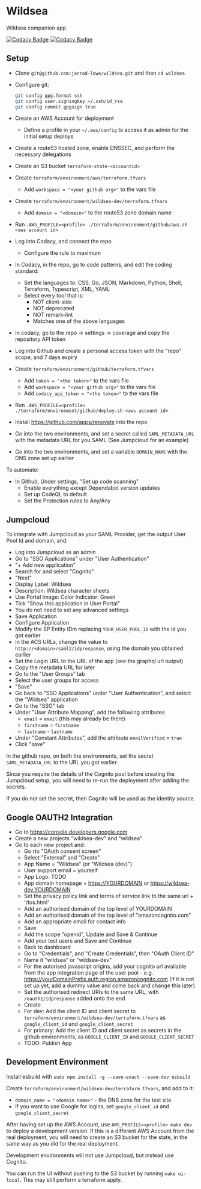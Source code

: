 # Wildsea

Wildsea companion app

[![Codacy Badge](https://app.codacy.com/project/badge/Grade/31f30fef56544a3c931c56da17afc2e9)](https://app.codacy.com/gh/jarrod-lowe/wildsea/dashboard?utm_source=gh&utm_medium=referral&utm_content=&utm_campaign=Badge_grade)
[![Codacy Badge](https://app.codacy.com/project/badge/Coverage/31f30fef56544a3c931c56da17afc2e9)](https://app.codacy.com/gh/jarrod-lowe/wildsea/dashboard?utm_source=gh&utm_medium=referral&utm_content=&utm_campaign=Badge_coverage)

## Setup

* Clone `git@github.com:jarrod-lowe/wildsea.git` and then `cd wildsea`
* Configure git:

  ```bash
  git config gpg.format ssh
  git config user.signingkey ~/.ssh/id_rsa
  git config commit.gpgsign true
  ```

* Create an AWS Account for deployment
  * Define a profile in your `~/.aws/config` to access it as admin for the initial setup deploys
* Create a route53 hosted zone, enable DNSSEC, and perform the necessary delegations
* Create an S3 bucket `terraform-state-<accountid>`
* Create `terraform/environment/aws/terraform.tfvars`
  * Add `workspace = "<your github org>"` to the vars file
* Create `terraform/environment/wildsea-dev/terraform.tfvars`
  * Add `domain = "<domain>"` to the route53 zone domain name
* Run `.AWS_PROFILE=<profile> ./terraform/environment/github/aws.sh <aws account id>`
* Log into Codacy, and connect the repo
  * Configure the rule to maximum
* In Codacy, in the repo, go to code patterns, and edit the coding standard:
  * Set the languages to: CSS, Go, JSON, Markdown, Python, Shell, Terraform, Typescript, XML, YAML
  * Select every tool that is:
    * NOT client-side
    * NOT deprecated
    * NOT remark-lint
    * Matches one of the above languages
* In codacy, go to the repo -> settings -> coverage and copy the repository API token
* Log into Github and create a personal access token with the "repo" scope, and 7 days expiry
* Create `terraform/environment/github/terraform.tfvars`
  * Add `token = "<the token>"` to the vars file
  * Add `workspace = "<your github org>"` to the vars file
  * Add `codacy_api_token = "<the token>"` to the vars file
* Run `.AWS_PROFILE=<profile> ./terraform/environment/github/deploy.sh <aws account id>`
* Install <https://github.com/apps/renovate> into the repo
* Go into the two environments, and set a secret called `SAML_METADATA_URL` with the metadata URL for you SAML (See Jumpcloud for an example)
* Go into the two environments, and set a variable `DOMAIN_NAME` with the DNS zone set up earlier

To automate:

* In Github, Under settings, "Set up code scanning"
  * Enable everything except Dependabot version updates
  * Set up CodeQL to default
  * Set the Protection rules to Any/Any

## Jumpcloud

To integrate with Jumpcloud as your SAML Provider, get the output User Pool Id
and domain, and:

* Log into Jumpcloud as an admin
* Go to "SSO Applications" under "User Authentication"
* "+ Add new application"
* Search for and select "Cognito"
* "Next"
* Display Label: Wildsea
* Description: Wildsea character sheets
* Use Portal Image: Color Indicator: Green
* Tick "Show this application in User Portal"
* You do not need to set any advanced settings
* Save Application
* Configure Application
* Modify the SP Entity IDm replacing `YOUR_USER_POOL_ID` with the id you got earlier
* In the ACS URLs, change the value to `http://<domain>/saml2/idpresponse`, using the domain you obtained earlier
* Set the Login URL to the URL of the app (see the graphql url output)
* Copy the metadata URL for later
* Go to the "User Groups" tab
* Select the user groups for access
* "Save"
* Go back to "SSO Applications" under "User Authentication", and select the "Wildsea" application
* Go to the "SSO" tab
* Under "User Attribute Mapping", add the following attributes
  * `email` = `email` (this may already be there)
  * `firstname` = `firstname`
  * `lastname` - `lastname`
* Under "Constant Attributes", add the attribute `emailVerified` = `true`
* Click "save"

In the github repo, on both the environments, set the secret `SAML_METADATA_URL`
to the URL you got earlier.

Since you require the details of the Cognito pool before creating the Jumpcloud
setup, you will need to re-run the deployment after adding the secrets.

If you do not set the secret, then Cognito will be used as the identity source.

## Google OAUTH2 Integration

* Go to <https://console.developers.google.com>
* Create a new projects "wildsea-dev" and "wildsea"
* Go to each new project and:
  * Go rto "OAuth consent screen"
  * Select "External" and "Create"
  * App Name = "Wildsea" (or "Wildsea (dev)")
  * User support email = yourself
  * App Logo: TODO
  * App domain homepage = <https://YOURDOMAIN> or <https://wildsea-dev.YOURDOMAIN>
  * Set the privacy policy link and terms of service link to the same url + '/tos.html'
  * Add an authorised domain of the top level of YOURDOMAIN
  * Add an authorised domain of the top level of "amazoncognito.com"
  * Add an appropriate email for contact info
  * Save
  * Add the scope "openid", Update and Save & Continue
  * Add your test users and Save and Continue
  * Back to dashboard
  * Go to "Credentials", and "Create Credentials", then "OAuth Client ID"
  * Name it "wildsea" or "wildsea-dev"
  * For the autorised javascript origins, add your cognito url available from the app integration page of the user pool - e.g. <https://yourDomainPrefix.auth.region.amazoncognito.com> (If it is not set up yet, add a dummy value and come back and change this later)
  * Set the authorised redirect URIs to the same URL, with `/oauth2/idpresponse` added onto the end
  * Create
  * For dev: Add the client ID and client secret to `terraform/environment/wildsea-dev/terraform.tfvars` as `google_client_id` and `google_client_secret`
  * For primary: Add the client ID and client secret as secrets in the github environments, as `GOOGLE_CLIENT_ID` and `GOOGLE_CLIENT_SECRET`
  * TODO: Publish App

## Development Environment

Install esbuild with `sudo npm install -g --save-exact --save-dev esbuild`

Create `terraform/environment/wildsea-dev/terraform.tfvars`, and add to it:

* `domain_name = "<domain name>"` - the DNS zone for the test site
* If you want to use Google for logins, set `google_client_id` and `google_client_secret`

After having set up the AWS Account, use `AWS_PROFILE=<profile> make dev` to
deploy a development version. If this is a different AWS Account from the real
deployment, you will need to create an S3 bucket for the state, in the same way
as you did for the real deployment.

Development environments will not use Jumpcloud, but instead use Cognito.

You can run the UI without pushing to the S3 bucket by running `make ui-local`.
This may still perform a terraform apply.
